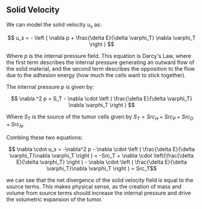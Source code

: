 
<h2> Solid Velocity </h2>

We can model the solid velocity $u_s$ as:

$$
u_s = - \left ( \nabla p + \frac{\delta E}{\delta \varphi_T} \nabla \varphi_T \right )
$$

Where $p$ is the internal pressure field. This equation is Darcy's Law, where the first term describes the internal pressure generating an outward flow of the solid material, and the second term describes the opposition to the flow due to the adhesion energy (how much the cells want to stick together).

The internal pressure $p$ is given by:

$$
\nabla ^2 p = S_T - \nabla \cdot \left  ( \frac{\delta E}{\delta \varphi_T} \nabla \varphi_T \right )
$$

Where $S_T$ is the source of the tumor cells given by $S_T = Src_H + Src_P + Src_D + Src_N$.


Combing these two equations:

$$ \nabla \cdot u_s = -\nabla^2 p - \nabla \cdot \left ( \frac{\delta E}{\delta \varphi_T}\nabla \varphi_T \right ) = -Src_T + \nabla \cdot \left(\frac{\delta E}{\delta \varphi_T} \right ) - \nabla \cdot \left ( \frac{\delta E}{\delta \varphi_T}\nabla \varphi_T \right ) = Src_T$$

we can see that the net divergence of the solid velocity field is equal to the source terms. This makes physical sense, as the creation of mass and volume from source terms should increase the internal pressure and drive the volumetric expansion of the tumor.